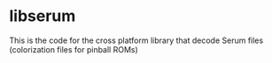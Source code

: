 # libserum
This is the code for the cross platform library that decode Serum files (colorization files for pinball ROMs)
